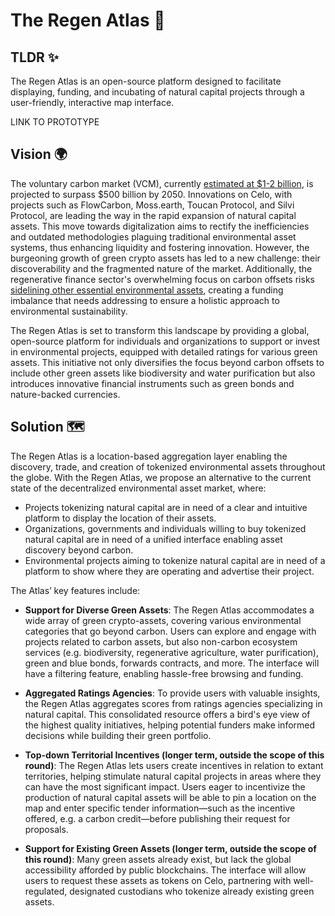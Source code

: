 # The Regen Atlas 🌱

## TLDR ✨

The Regen Atlas is an open-source platform designed to facilitate displaying, funding, and incubating of natural capital projects through a user-friendly, interactive map interface. 

LINK TO PROTOTYPE

## Vision 🌍

The voluntary carbon market (VCM), currently [estimated at $1-2 billion](https://about.bnef.com/blog/the-untapped-power-of-carbon-markets-in-five-charts/), is projected to surpass $500 billion by 2050. Innovations on Celo, with projects such as FlowCarbon, Moss.earth, Toucan Protocol, and Silvi Protocol, are leading the way in the rapid expansion of natural capital assets. This move towards digitalization aims to rectify the inefficiencies and outdated methodologies plaguing traditional environmental asset systems, thus enhancing liquidity and fostering innovation. However, the burgeoning growth of green crypto assets has led to a new challenge: their discoverability and the fragmented nature of the market. Additionally, the regenerative finance sector's overwhelming focus on carbon offsets risks [sidelining other essential environmental assets](https://www.sei.org/perspectives/move-beyond-carbon-tunnel-vision/), creating a funding imbalance that needs addressing to ensure a holistic approach to environmental sustainability.

The Regen Atlas is set to transform this landscape by providing a global, open-source platform for individuals and organizations to support or invest in environmental projects, equipped with detailed ratings for various green assets. This initiative not only diversifies the focus beyond carbon offsets to include other green assets like biodiversity and water purification but also introduces innovative financial instruments such as green bonds and nature-backed currencies.

## Solution 🗺️

The Regen Atlas is a location-based aggregation layer enabling the discovery, trade, and creation of tokenized environmental assets throughout the globe.
With the Regen Atlas, we propose an alternative to the current state of the decentralized environmental asset market, where:
* Projects tokenizing natural capital are in need of a clear and intuitive platform to display the location of their assets.
* Organizations, governments and individuals willing to buy tokenized natural capital are in need of a unified interface enabling asset discovery beyond carbon.
* Environmental projects aiming to tokenize natural capital are in need of a platform to show where they are operating and advertise their project.

The Atlas’ key features include:

* **Support for Diverse Green Assets**: The Regen Atlas accommodates a wide array of green crypto-assets, covering various environmental categories that go beyond carbon. Users can explore and engage with projects related to carbon assets, but also non-carbon ecosystem services (e.g. biodiversity, regenerative agriculture, water purification), green and blue bonds, forwards contracts, and more. The interface will have a filtering feature, enabling hassle-free browsing and funding. 


* **Aggregated Ratings Agencies**: To provide users with valuable insights, the Regen Atlas aggregates scores from ratings agencies specializing in natural capital. This consolidated resource offers a bird's eye view of the highest quality initiatives, helping potential funders make informed decisions while building their green portfolio.


* **Top-down Territorial Incentives (longer term, outside the scope of this round)**: The Regen Atlas lets users create incentives in relation to extant territories, helping stimulate natural capital projects in areas where they can have the most significant impact. Users eager to incentivize the production of natural capital assets will be able to pin a location on the map and enter specific tender information—such as the incentive offered, e.g. a carbon credit—before publishing their request for proposals.


* **Support for Existing Green Assets (longer term, outside the scope of this round)**: Many green assets already exist, but lack the global accessibility afforded by public blockchains. The interface will allow users to request these assets as tokens on Celo, partnering with well-regulated, designated custodians who tokenize already existing green assets.
